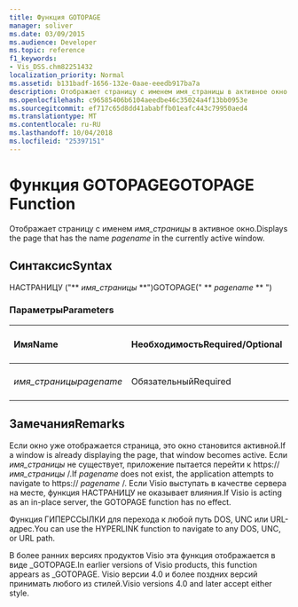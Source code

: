 ```yaml
---
title: Функция GOTOPAGE
manager: soliver
ms.date: 03/09/2015
ms.audience: Developer
ms.topic: reference
f1_keywords:
- Vis_DSS.chm82251432
localization_priority: Normal
ms.assetid: b131badf-1656-132e-0aae-eeedb917ba7a
description: Отображает страницу с именем имя_страницы в активное окно.
ms.openlocfilehash: c96585406b6104aeedbe46c35024a4f13bb0953e
ms.sourcegitcommit: ef717c65d8dd41ababffb01eafc443c79950aed4
ms.translationtype: MT
ms.contentlocale: ru-RU
ms.lasthandoff: 10/04/2018
ms.locfileid: "25397151"
---
```

# <a name="gotopage-function"></a><span data-ttu-id="3ef4e-103">Функция GOTOPAGE</span><span class="sxs-lookup"><span data-stu-id="3ef4e-103">GOTOPAGE Function</span></span>

<span data-ttu-id="3ef4e-104">Отображает страницу с именем *имя_страницы* в активное окно.</span><span class="sxs-lookup"><span data-stu-id="3ef4e-104">Displays the page that has the name  *pagename*  in the currently active window.</span></span> 
  
## <a name="syntax"></a><span data-ttu-id="3ef4e-105">Синтаксис</span><span class="sxs-lookup"><span data-stu-id="3ef4e-105">Syntax</span></span>

<span data-ttu-id="3ef4e-106">НАСТРАНИЦУ ("\*\* *имя_страницы* \*\*")</span><span class="sxs-lookup"><span data-stu-id="3ef4e-106">GOTOPAGE(" \*\* *pagename* \*\* ")</span></span> 
  
### <a name="parameters"></a><span data-ttu-id="3ef4e-107">Параметры</span><span class="sxs-lookup"><span data-stu-id="3ef4e-107">Parameters</span></span>

|<span data-ttu-id="3ef4e-108">**Имя**</span><span class="sxs-lookup"><span data-stu-id="3ef4e-108">**Name**</span></span>|<span data-ttu-id="3ef4e-109">**Необходимость**</span><span class="sxs-lookup"><span data-stu-id="3ef4e-109">**Required/Optional**</span></span>|<span data-ttu-id="3ef4e-110">**Тип данных**</span><span class="sxs-lookup"><span data-stu-id="3ef4e-110">**Data Type**</span></span>|<span data-ttu-id="3ef4e-111">**Описание**</span><span class="sxs-lookup"><span data-stu-id="3ef4e-111">**Description**</span></span>|
|:-----|:-----|:-----|:-----|
| <span data-ttu-id="3ef4e-112">_имя_страницы_</span><span class="sxs-lookup"><span data-stu-id="3ef4e-112">_pagename_</span></span> <br/> |<span data-ttu-id="3ef4e-113">Обязательный</span><span class="sxs-lookup"><span data-stu-id="3ef4e-113">Required</span></span>  <br/> |<span data-ttu-id="3ef4e-114">**Строка**</span><span class="sxs-lookup"><span data-stu-id="3ef4e-114">**String**</span></span> <br/> |<span data-ttu-id="3ef4e-115">Имя страницы, чтобы перейти к.</span><span class="sxs-lookup"><span data-stu-id="3ef4e-115">The name of the page to go to.</span></span>  <br/> |
   
## <a name="remarks"></a><span data-ttu-id="3ef4e-116">Замечания</span><span class="sxs-lookup"><span data-stu-id="3ef4e-116">Remarks</span></span>

<span data-ttu-id="3ef4e-117">Если окно уже отображается страница, это окно становится активной.</span><span class="sxs-lookup"><span data-stu-id="3ef4e-117">If a window is already displaying the page, that window becomes active.</span></span> <span data-ttu-id="3ef4e-118">Если *имя_страницы* не существует, приложение пытается перейти к https:// *имя_страницы* /.</span><span class="sxs-lookup"><span data-stu-id="3ef4e-118">If  *pagename*  does not exist, the application attempts to navigate to https://  *pagename*  /.</span></span> <span data-ttu-id="3ef4e-119">Если Visio выступать в качестве сервера на месте, функция НАСТРАНИЦУ не оказывает влияния.</span><span class="sxs-lookup"><span data-stu-id="3ef4e-119">If Visio is acting as an in-place server, the GOTOPAGE function has no effect.</span></span> 
  
<span data-ttu-id="3ef4e-120">Функция ГИПЕРССЫЛКИ для перехода к любой путь DOS, UNC или URL-адрес.</span><span class="sxs-lookup"><span data-stu-id="3ef4e-120">You can use the HYPERLINK function to navigate to any DOS, UNC, or URL path.</span></span> 
  
<span data-ttu-id="3ef4e-121">В более ранних версиях продуктов Visio эта функция отображается в виде _GOTOPAGE.</span><span class="sxs-lookup"><span data-stu-id="3ef4e-121">In earlier versions of Visio products, this function appears as _GOTOPAGE.</span></span> <span data-ttu-id="3ef4e-122">Visio версии 4.0 и более поздних версий принимать любого из стилей.</span><span class="sxs-lookup"><span data-stu-id="3ef4e-122">Visio versions 4.0 and later accept either style.</span></span> 
  

